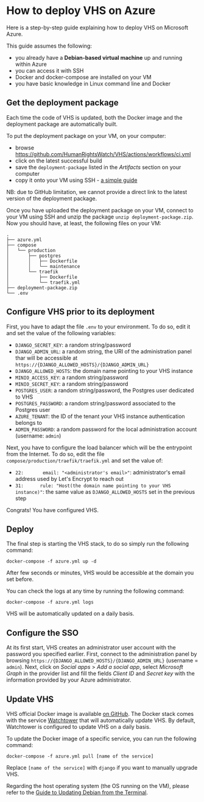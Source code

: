 # How to deploy VHS on Azure
Here is a step-by-step guide explaining how to deploy VHS on Microsoft Azure.

This guide assumes the following:

* you already have a **Debian-based virtual machine** up and running within Azure
* you can access it with SSH
* Docker and docker-compose are installed on your VM
* you have basic knowledge in Linux command line and Docker

## Get the deployment package
Each time the code of VHS is updated, both the Docker image and the deployment package are automatically built.

To put the deployment package on your VM, on your computer:

* browse https://github.com/HumanRightsWatch/VHS/actions/workflows/ci.yml
* click on the latest successful build
* save the `deployment-package` listed in the *Artifacts* section on your computer
* copy it onto your VM using SSH - [a simple guide](https://www.ssh.com/academy/ssh/scp)

NB: due to GitHub limitation, we cannot provide a direct link to the latest version of the deployment package.

Once you have uploaded the deployment package on your VM, connect to your VM using SSH and unzip the package `unzip deployment-package.zip`. Now you should have, at least, the following files on your VM: 

```
.
├── azure.yml
├── compose
│   └── production
│       ├── postgres
│       │   ├── Dockerfile
│       │   └── maintenance
│       └── traefik
│           ├── Dockerfile
│           └── traefik.yml
├── deployment-package.zip
└── .env
```

## Configure VHS prior to its deployment
First, you have to adapt the file `.env` to your environment. To do so, edit it and set the value of the following variables:

* `DJANGO_SECRET_KEY`: a random string/password
* `DJANGO_ADMIN_URL`: a random string, the URI of the administration panel thar will be accessible at `https://{DJANGO_ALLOWED_HOSTS}/{DJANGO_ADMIN_URL}`
* `DJANGO_ALLOWED_HOSTS`: the domain name pointing to your VHS instance
* `MINIO_ACCESS_KEY`: a random string/password
* `MINIO_SECRET_KEY`: a random string/password
* `POSTGRES_USER`: a random string/password, the Postgres user dedicated to VHS
* `POSTGRES_PASSWORD`: a random string/password associated to the Postgres user
* `AZURE_TENANT`: the ID of the tenant your VHS instance authentication belongs to
* `ADMIN_PASSWORD`: a random password for the local administration account (username: `admin`)

Next, you have to configure the load balancer which will be the entrypoint from the Internet. To do so, edit the file `compose/production/traefik/traefik.yml` and set the value of:

* `22:       email: "<administrator's email>"`: administrator's email address used by Let's Encrypt to reach out
* `31:      rule: "Host(the domain name pointing to your VHS instance)"`: the same value as `DJANGO_ALLOWED_HOSTS` set in the previous step

Congrats! You have configured VHS.

## Deploy
The final step is starting the VHS stack, to do so simply run the following command:
```shell
docker-compose -f azure.yml up -d
```

After few seconds or minutes, VHS would be accessible at the domain you set before.

You can check the logs at any time by running the following command: 
```shell
docker-compose -f azure.yml logs
```

VHS will be automatically updated on a daily basis.

## Configure the SSO
At its first start, VHS creates an administrator user account with the password you specified earlier. First, connect to the administration panel by browsing `https://{DJANGO_ALLOWED_HOSTS}/{DJANGO_ADMIN_URL}` (username = `admin`). Next, click on *Social apps* > *Add a social app*, select *Microsoft Graph* in the provider list and fill the fields *Client ID* and *Secret key* with the information provided by your Azure administrator.

## Update VHS
VHS official Docker image is available [on GitHub](https://github.com/HumanRightsWatch/VHS/pkgs/container/vhs). The Docker stack comes with the service [Watchtower](https://containrrr.dev/watchtower/) that will automatically update VHS. By default, Watchtower is configured to update VHS on a daily basis.

To update the Docker image of a specific service, you can run the following command:
```
docker-compose -f azure.yml pull [name of the service]
```
Replace `[name of the service]` with `django` if you want to manually upgrade VHS.

Regarding the host operating system (the OS running on the VM), please refer to the [Guide to Updating Debian from the Terminal](https://thelinuxcode.com/update-debian-from-terminal/).
